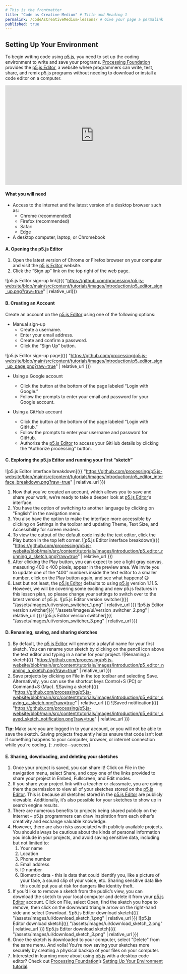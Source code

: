 ```yaml
---
# This is the frontmatter
title: "Code as Creative Medium" # Title and Heading 1
permalink: /codeAsCreativeMedium-lessons/ # Give your page a permalink
published: true
---
```


## Setting Up Your Environment

To begin writing code using [p5.js](https://p5js.org/), you need to set up the coding environment to write and save your programs. [Processing Foundation](https://processingfoundation.org/) provides the [p5.js Editor](https://editor.p5js.org/), a website where programmers can write, test, share, and remix p5.js programs without needing to download or install a code editor on a computer.

<iframe width="560" height="315" src="https://www.youtube.com/embed/MXs1cOlidWs?si=h8uilatDVzeLCl_a" title="YouTube video player" frameborder="0" allow="accelerometer; autoplay; clipboard-write; encrypted-media; gyroscope; picture-in-picture; web-share" referrerpolicy="strict-origin-when-cross-origin" allowfullscreen></iframe>

#### What you will need

- Access to the internet and the latest version of a desktop browser such as:
  - Chrome (recommended)
  - Firefox (recommended)
  - Safari
  - Edge
- A desktop computer, laptop, or Chromebook

#### A. Opening the p5.js Editor

1. Open the latest version of Chrome or Firefox browser on your computer and visit the [p5.js Editor](https://editor.p5js.org/) website.
1. Click the “Sign up” link on the top right of the web page.

![p5.js Editor sign-up link]({{ "https://github.com/processing/p5.js-website/blob/main/src/content/tutorials/images/introduction/p5_editor_sign_up.png?raw=true" | relative_url}})

#### B. Creating an Account

Create an account on the [p5.js Editor](https://editor.p5js.org/) using one of the following options:

- Manual sign-up
  - Create a username.
  - Enter your email address.
  - Create and confirm a password.
  - Click the “Sign Up” button.

![p5.js Editor sign-up page]({{ "https://github.com/processing/p5.js-website/blob/main/src/content/tutorials/images/introduction/p5_editor_sign_up_page.png?raw=true" | relative_url }})

- Using a Google account

  - Click the button at the bottom of the page labeled “Login with Google.”
  - Follow the prompts to enter your email and password for your Google account.

- Using a GitHub account
  - Click the button at the bottom of the page labeled “Login with GitHub.”
  - Follow the prompts to enter your username and password for GitHub.
  - Authorize the [p5.js Editor](https://editor.p5js.org/) to access your GitHub details by clicking the “Authorize processing” button.

#### C. Exploring the p5.js Editor and running your first “sketch”

![p5.js Editor interface breakdown]({{ "https://github.com/processing/p5.js-website/blob/main/src/content/tutorials/images/introduction/p5_editor_interface_breakdown.png?raw=true" | relative_url }})

1. Now that you’ve created an account, which allows you to save and share your work, we’re ready to take a deeper look at [p5.js Editor](https://editor.p5js.org/)’s interface.
1. You have the option of switching to another language by clicking on "English" in the navigation menu.
1. You also have the option to make the interface more accessible by clicking on Settings in the toolbar and updating Theme, Text Size, and Accessibility for screen readers.
1. To view the output of the default code inside the text editor, click the Play button in the top left corner. ![p5.js Editor interface breakdown]({{ "https://github.com/processing/p5.js-website/blob/main/src/content/tutorials/images/introduction/p5_editor_running_a_sketch.png?raw=true" | relative_url }})
1. After clicking the Play button, you can expect to see a light gray canvas, measuring 400 x 400 pixels, appear in the preview area. We invite you to update one of the “400” numbers inside the text editor to a smaller number, click on the Play button again, and see what happens! 😃
1. Last but not least, the [p5.js Editor](https://editor.p5js.org/) defaults to using [p5.js](https://p5js.org/) version 1.11.5. However, we will be covering some exciting and new p5.js features in this lesson plan, so please change your settings to switch over to the latest version of p5.js.
   ![p5.js Editor version switcher]({{ "/assets/images/ui/version_switcher_1.png" | relative_url }})
   ![p5.js Editor version switcher]({{ "/assets/images/ui/version_switcher_2.png" | relative_url }})
   ![p5.js Editor version switcher]({{ "/assets/images/ui/version_switcher_3.png" | relative_url }})

#### D. Renaming, saving, and sharing sketches

1. By default, the [p5.js Editor](https://editor.p5js.org/) will generate a playful name for your first sketch. You can rename your sketch by clicking on the pencil icon above the text editor and typing in a name for your project. ![Renaming a sketch]({{ "https://github.com/processing/p5.js-website/blob/main/src/content/tutorials/images/introduction/p5_editor_naming_a_sketch.png?raw=true" | relative_url }})
1. Save projects by clicking on File in the top toolbar and selecting Save. Alternatively, you can use the shortcut keys Control+S (PC) or Command+S (Mac). ![Saving a sketch]({{ "https://github.com/processing/p5.js-website/blob/main/src/content/tutorials/images/introduction/p5_editor_saving_a_sketch.png?raw=true" | relative_url }}) ![Saved notification]({{ "https://github.com/processing/p5.js-website/blob/main/src/content/tutorials/images/introduction/p5_editor_saved_sketch_notification.png?raw=true" | relative_url }})

**Tip:** Make sure you are logged in to your account, or you will not be able to save the sketch. Saving projects frequently helps ensure that code isn’t lost if something happens to your computer, browser, or internet connection while you're coding.
{: .notice--success}

#### E. Sharing, downloading, and deleting your sketches

1. Once your project is saved, you can share it! Click on File in the navigation menu, select Share, and copy one of the links provided to share your project in Embed, Fullscreen, and Edit modes.
1. If you share your project link with a teacher or classmate, you are giving them the permission to view all of your sketches stored on the [p5.js Editor](https://editor.p5js.org/). This is because all sketches stored in the [p5.js Editor](https://editor.p5js.org/) are publicly viewable. Additionally, it’s also possible for your sketches to show up in search engine results.
1. There are numerous benefits to projects being shared publicly on the Internet – p5.js programmers can draw inspiration from each other’s creativity and exchange valuable knowledge.
1. However, there are also risks associated with publicly available projects. You should always be cautious about the kinds of personal information you include in your projects, and avoid saving sensitive data, including but not limited to:
   1. Your name
   1. Location
   1. Phone number
   1. Email address
   1. ID number
   1. Biometric data - this is data that could identify you, like a picture of your face, a sound clip of your voice, etc. Sharing sensitive data like this could put you at risk for dangers like identity theft.
1. If you’d like to remove a sketch from the public’s view, you can download the sketch to your local computer and delete it from your [p5.js Editor](https://editor.p5js.org/) account. Click on File, select Open, find the sketch you hope to remove, then click on the downward triangle arrow on the right-hand side and select Download.
   ![p5.js Editor download sketch]({{ "/assets/images/ui/download_sketch_1.png" | relative_url }})
   ![p5.js Editor download sketch]({{ "/assets/images/ui/download_sketch_2.png" | relative_url }})
   ![p5.js Editor download sketch]({{ "/assets/images/ui/download_sketch_3.png" | relative_url }})
1. Once the sketch is downloaded to your computer, select "Delete" from the same menu. And voila! You’re now saving your sketches more securely by creating a physical backup of your files on your computer.
1. Interested in learning more about using [p5.js](https://p5js.org/) with a desktop code editor? Check out [Processing Foundation](https://processingfoundation.org/)’s [Setting Up Your Environment tutorial](https://p5js.org/tutorials/setting-up-your-environment/).
